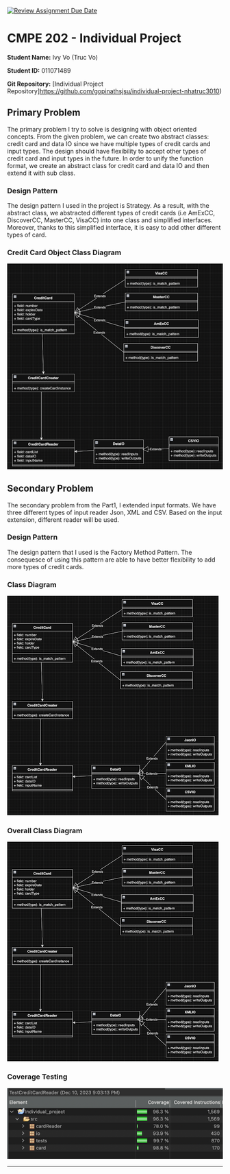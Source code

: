 [![Review Assignment Due Date](https://classroom.github.com/assets/deadline-readme-button-24ddc0f5d75046c5622901739e7c5dd533143b0c8e959d652212380cedb1ea36.svg)](https://classroom.github.com/a/9NZqTcR2)

# CMPE 202 - Individual Project

**Student Name:** Ivy Vo (Truc Vo)

**Student ID:** 011071489  

**Git Repository:** [Individual Project Repository]https://github.com/gopinathsjsu/individual-project-nhatruc3010)

## Primary Problem

The primary problem I try to solve is designing with object oriented concepts. From the given problem, we can create two abstract classes: credit card and data IO since we have multiple types of credit cards and input types. The design should have flexibility to accept other types of credit card and input types in the future. In order to unify the function format, we create an abstract class for credit card and data IO and then extend it with sub class. 

### Design Pattern

The design pattern I used in the project is Strategy. As a result, with the abstract class, we abstracted different types of credit cards (i.e AmExCC, DiscoverCC, MasterCC, VisaCC) into one class and simplified interfaces. Moreover, thanks to this simplified interface, it is easy to add other different types of card. 

### Credit Card Object Class Diagram
![class_diagram_1](./design/img_1.png)

## Secondary Problem

The secondary problem from the Part1, I extended input formats. We have three different types of input reader Json, XML and CSV. Based on the input extension, different reader will be used. 

### Design Pattern

The design pattern that I used is the Factory Method Pattern. The consequesce of using this pattern are able to have better flexibility to add more types of credit cards.

### Class Diagram

![class_diagram_2](./design/img_2.png)

### Overall Class Diagram

![class_diagram_2](./design/img_2.png)

### Coverage Testing

![class_diagram_2](./design/img_3.png)


---